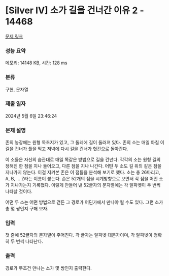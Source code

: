 # [Silver IV] 소가 길을 건너간 이유 2 - 14468 

[문제 링크](https://www.acmicpc.net/problem/14468) 

### 성능 요약

메모리: 14148 KB, 시간: 128 ms

### 분류

구현, 문자열

### 제출 일자

2024년 5월 6일 23:46:24

### 문제 설명

<p>존의 농장에는 원형 목초지가 있고, 그 둘레에 길이 둘러져 있다. 존의 소는 매일 아침 이 길을 건너가 풀을 먹고 저녁에 다시 길을 건너가 헛간으로 돌아간다.</p>

<p>이 소들은 자신의 습관대로 매일 똑같은 방법으로 길을 건넌다. 각각의 소는 원형 길의 정해진 한 점을 지나 들어오고, 다른 점을 지나 나간다. 어떤 두 소도 길 위의 같은 점을 지나가지 않는다. 이걸 지켜본 존은 이 점들을 분석해 보기로 했다. 소는 총 26마리고, A, B, ... Z라는 이름이 붙는다. 존은 52개의 점을 시계방향으로 보면서 각 점을 어떤 소가 지나가는지 기록했다. 이렇게 만들어 낸 52글자의 문자열에는 각 알파벳이 두 번씩 나타날 것이다.</p>

<p>어떤 두 소는 어떤 방법으로 걷든 그 경로가 어딘가에서 만나야 될 수도 있다. 그런 소가 총 몇 쌍인지 구해 보자.</p>

### 입력 

 <p>첫 줄에 52글자의 문자열이 주어진다. 각 글자는 알파벳 대문자이며, 각 알파벳이 정확히 두 번씩 나타난다.</p>

### 출력 

 <p>경로가 무조건 만나는 소가 몇 쌍인지 출력한다.</p>

